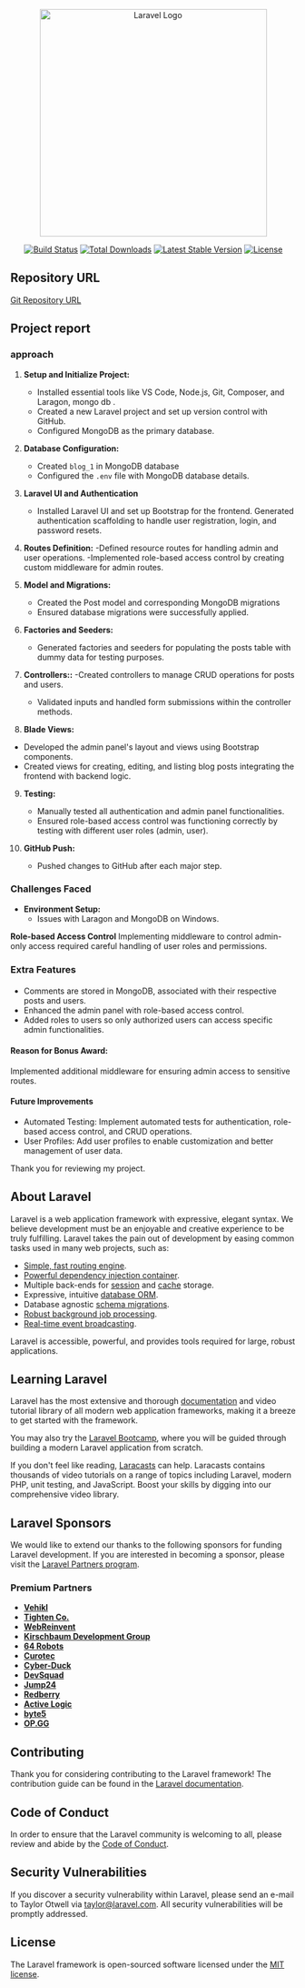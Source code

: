 <p align="center"><a href="https://laravel.com" target="_blank"><img src="https://raw.githubusercontent.com/laravel/art/master/logo-lockup/5%20SVG/2%20CMYK/1%20Full%20Color/laravel-logolockup-cmyk-red.svg" width="400" alt="Laravel Logo"></a></p>

<p align="center">
<a href="https://github.com/laravel/framework/actions"><img src="https://github.com/laravel/framework/workflows/tests/badge.svg" alt="Build Status"></a>
<a href="https://packagist.org/packages/laravel/framework"><img src="https://img.shields.io/packagist/dt/laravel/framework" alt="Total Downloads"></a>
<a href="https://packagist.org/packages/laravel/framework"><img src="https://img.shields.io/packagist/v/laravel/framework" alt="Latest Stable Version"></a>
<a href="https://packagist.org/packages/laravel/framework"><img src="https://img.shields.io/packagist/l/laravel/framework" alt="License"></a>
</p>

## Repository URL
[Git Repository URL](https://github.com/ahddisarp/blog_1/tree/feature_branch)

## Project report
### approach
1. **Setup and Initialize Project:**
    - Installed essential  tools like  VS Code, Node.js, Git, Composer, and Laragon, mongo db .
    - Created a new Laravel project and set up version control with GitHub.
    - Configured MongoDB as the primary database.

2. **Database Configuration:**
    - Created `blog_1` in MongoDB database
    - Configured the `.env` file with MongoDB database details.

3. **Laravel UI and Authentication**
    - Installed Laravel UI and set up Bootstrap for the frontend.
    Generated authentication scaffolding to handle user registration, login, and password resets.

4. **Routes Definition:**
    -Defined resource routes for handling admin and user operations.
    -Implemented role-based access control by creating custom middleware for admin routes.

5. **Model and Migrations:**
    - Created the Post model and corresponding MongoDB migrations
    - Ensured database migrations were successfully applied.

6. **Factories and Seeders:**
    - Generated factories and seeders for populating the posts table with dummy data for testing purposes.

7. **Controllers::**
    -Created controllers to manage CRUD operations for posts and users.
    - Validated inputs and handled form submissions within the controller methods.

8. **Blade Views:**

- Developed the admin panel's layout and views using Bootstrap components.
- Created views for creating, editing, and listing blog posts
  integrating the frontend with backend logic.

9. **Testing:**
    - Manually tested all authentication and admin panel functionalities.
    - Ensured role-based access control was functioning correctly by testing with different user roles (admin, user).

10. **GitHub Push:**
    - Pushed changes to GitHub after each major step.

### Challenges Faced

- **Environment Setup:** 
    - Issues with Laragon and MongoDB on Windows.


**Role-based Access Control**
      Implementing middleware to control admin-only access required careful handling of user roles and permissions.


### Extra Features

#### 

- Comments are stored in MongoDB, associated with their respective posts and users.
- Enhanced the admin panel with role-based access control.
- Added roles to users so only authorized users can access specific admin functionalities.


#### Reason for Bonus Award:

Implemented additional middleware for ensuring admin access to sensitive routes.

#### Future Improvements ####
- Automated Testing: Implement automated tests for authentication, role-based access control, and CRUD operations.
- User Profiles: Add user profiles to enable customization and better management of user data.

Thank you for reviewing my project.

## About Laravel

Laravel is a web application framework with expressive, elegant syntax. We believe development must be an enjoyable and creative experience to be truly fulfilling. Laravel takes the pain out of development by easing common tasks used in many web projects, such as:

- [Simple, fast routing engine](https://laravel.com/docs/routing).
- [Powerful dependency injection container](https://laravel.com/docs/container).
- Multiple back-ends for [session](https://laravel.com/docs/session) and [cache](https://laravel.com/docs/cache) storage.
- Expressive, intuitive [database ORM](https://laravel.com/docs/eloquent).
- Database agnostic [schema migrations](https://laravel.com/docs/migrations).
- [Robust background job processing](https://laravel.com/docs/queues).
- [Real-time event broadcasting](https://laravel.com/docs/broadcasting).

Laravel is accessible, powerful, and provides tools required for large, robust applications.

## Learning Laravel

Laravel has the most extensive and thorough [documentation](https://laravel.com/docs) and video tutorial library of all modern web application frameworks, making it a breeze to get started with the framework.

You may also try the [Laravel Bootcamp](https://bootcamp.laravel.com), where you will be guided through building a modern Laravel application from scratch.

If you don't feel like reading, [Laracasts](https://laracasts.com) can help. Laracasts contains thousands of video tutorials on a range of topics including Laravel, modern PHP, unit testing, and JavaScript. Boost your skills by digging into our comprehensive video library.

## Laravel Sponsors

We would like to extend our thanks to the following sponsors for funding Laravel development. If you are interested in becoming a sponsor, please visit the [Laravel Partners program](https://partners.laravel.com).

### Premium Partners

- **[Vehikl](https://vehikl.com/)**
- **[Tighten Co.](https://tighten.co)**
- **[WebReinvent](https://webreinvent.com/)**
- **[Kirschbaum Development Group](https://kirschbaumdevelopment.com)**
- **[64 Robots](https://64robots.com)**
- **[Curotec](https://www.curotec.com/services/technologies/laravel/)**
- **[Cyber-Duck](https://cyber-duck.co.uk)**
- **[DevSquad](https://devsquad.com/hire-laravel-developers)**
- **[Jump24](https://jump24.co.uk)**
- **[Redberry](https://redberry.international/laravel/)**
- **[Active Logic](https://activelogic.com)**
- **[byte5](https://byte5.de)**
- **[OP.GG](https://op.gg)**

## Contributing

Thank you for considering contributing to the Laravel framework! The contribution guide can be found in the [Laravel documentation](https://laravel.com/docs/contributions).

## Code of Conduct

In order to ensure that the Laravel community is welcoming to all, please review and abide by the [Code of Conduct](https://laravel.com/docs/contributions#code-of-conduct).

## Security Vulnerabilities

If you discover a security vulnerability within Laravel, please send an e-mail to Taylor Otwell via [taylor@laravel.com](mailto:taylor@laravel.com). All security vulnerabilities will be promptly addressed.

## License

The Laravel framework is open-sourced software licensed under the [MIT license](https://opensource.org/licenses/MIT).
